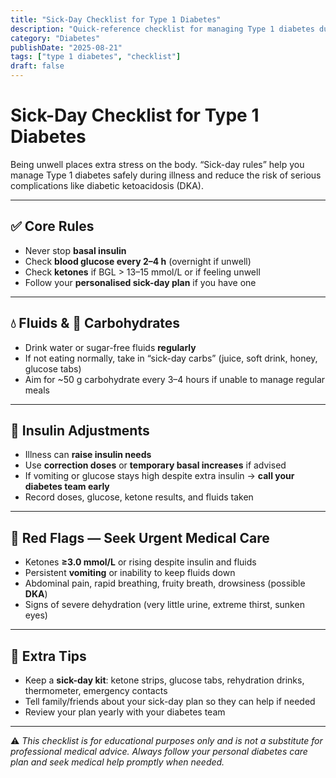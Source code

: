 ```yaml
---
title: "Sick-Day Checklist for Type 1 Diabetes"
description: "Quick-reference checklist for managing Type 1 diabetes during illness."
category: "Diabetes"
publishDate: "2025-08-21"
tags: ["type 1 diabetes", "checklist"]
draft: false
---
```


# Sick-Day Checklist for Type 1 Diabetes

Being unwell places extra stress on the body. “Sick-day rules” help you manage Type 1 diabetes safely during illness and reduce the risk of serious complications like diabetic ketoacidosis (DKA).

---

## ✅ Core Rules
- Never stop **basal insulin**  
- Check **blood glucose every 2–4 h** (overnight if unwell)  
- Check **ketones** if BGL > 13–15 mmol/L or if feeling unwell  
- Follow your **personalised sick-day plan** if you have one  

---

## 💧 Fluids & 🍎 Carbohydrates
- Drink water or sugar-free fluids **regularly**  
- If not eating normally, take in “sick-day carbs” (juice, soft drink, honey, glucose tabs)  
- Aim for ~50 g carbohydrate every 3–4 hours if unable to manage regular meals  

---

## 💉 Insulin Adjustments
- Illness can **raise insulin needs**  
- Use **correction doses** or **temporary basal increases** if advised  
- If vomiting or glucose stays high despite extra insulin → **call your diabetes team early**  
- Record doses, glucose, ketone results, and fluids taken  

---

## 🚨 Red Flags — Seek Urgent Medical Care
- Ketones **≥3.0 mmol/L** or rising despite insulin and fluids  
- Persistent **vomiting** or inability to keep fluids down  
- Abdominal pain, rapid breathing, fruity breath, drowsiness (possible **DKA**)  
- Signs of severe dehydration (very little urine, extreme thirst, sunken eyes)  

---

## 🧰 Extra Tips
- Keep a **sick-day kit**: ketone strips, glucose tabs, rehydration drinks, thermometer, emergency contacts  
- Tell family/friends about your sick-day plan so they can help if needed  
- Review your plan yearly with your diabetes team  

---

⚠️ *This checklist is for educational purposes only and is not a substitute for professional medical advice. Always follow your personal diabetes care plan and seek medical help promptly when needed.*
